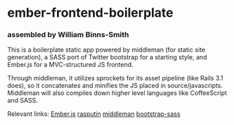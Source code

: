 ember-frontend-boilerplate
====================
### assembled by William Binns-Smith


This is a boilerplate static app powered by middleman (for static site generation), a SASS port of Twitter bootstrap for a starting style, and Ember.js for a MVC-structured JS frontend.

Through middleman, it utilizes sprockets for its asset pipeline (like Rails 3.1 does), so it concatenates and minifies the JS placed in source/javascripts. Middleman will also compiles down higher level languages like CoffeeScript and SASS.

Relevant links:
[Ember.js](http://emberjs.com/)
[rasputin](https://github.com/tchak/rasputin)
[middleman](https://github.com/middleman/middleman)
[bootstrap-sass](https://github.com/thomas-mcdonald/bootstrap-sass)
